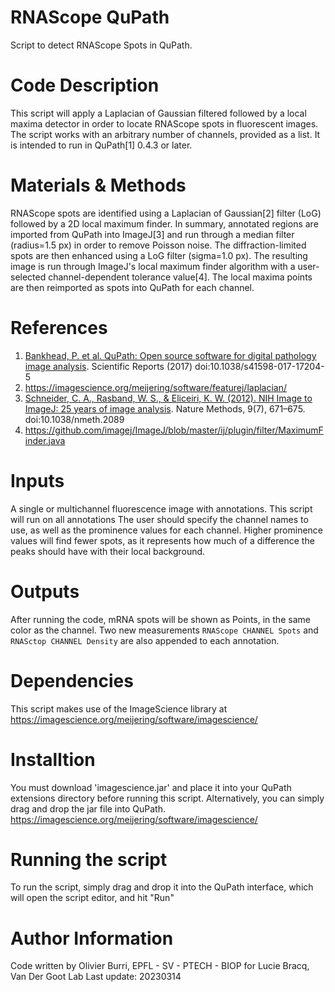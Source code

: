 # RNAScope QuPath
Script to detect RNAScope Spots in QuPath.

# Code Description
This script will apply a Laplacian of Gaussian filtered followed by a local maxima detector in order to locate 
RNAScope spots in fluorescent images. The script works with an arbitrary number of channels, provided as a list.
It is intended to run in QuPath[1] 0.4.3 or later. 

# Materials & Methods
RNAScope spots are identified using a Laplacian of Gaussian[2] filter (LoG) followed by a 2D local maximum finder.
In summary, annotated regions are imported from QuPath into ImageJ[3] and run through a median filter (radius=1.5 px) 
in order to remove Poisson noise.
The diffraction-limited spots are then enhanced using a LoG filter (sigma=1.0 px). The resulting image is run through 
ImageJ's local maximum finder algorithm with a user-selected channel-dependent tolerance value[4]. 
The local maxima points are then reimported as spots into QuPath for each channel.

# References
1. [Bankhead, P. et al. QuPath: Open source software for digital pathology image analysis](https://doi.org/10.1038/s41598-017-17204-5). Scientific Reports (2017)
doi:10.1038/s41598-017-17204-5
2. https://imagescience.org/meijering/software/featurej/laplacian/
3. [Schneider, C. A., Rasband, W. S., & Eliceiri, K. W. (2012). NIH Image to ImageJ: 25 years of image analysis](doi.org/10.1038/nmeth.2089). Nature Methods, 9(7), 671–675.
doi:10.1038/nmeth.2089
4. https://github.com/imagej/ImageJ/blob/master/ij/plugin/filter/MaximumFinder.java


# Inputs
A single or multichannel fluorescence image with annotations. This script will run on all annotations
The user should specify the channel names to use, as well as the prominence values for each channel.
Higher prominence values will find fewer spots, as it represents how much of a difference the peaks should have with their 
local background. 

# Outputs
After running the code, mRNA spots will be shown as Points, in the same color as the channel.
Two new measurements `RNAScope CHANNEL Spots` and `RNASctop CHANNEL Density` are also appended to each annotation.

# Dependencies
This script makes use of the ImageScience library at https://imagescience.org/meijering/software/imagescience/

# Installtion
You must download 'imagescience.jar' and place it into your QuPath extensions directory before running this script. Alternatively, you can simply drag and drop the jar file into QuPath. 
https://imagescience.org/meijering/software/imagescience/

# Running the script 
To run the script, simply drag and drop it into the QuPath interface, which will open the script editor, and hit "Run"

# Author Information
Code written by Olivier Burri, EPFL - SV - PTECH - BIOP
for Lucie Bracq, Van Der Goot Lab
Last update: 20230314
